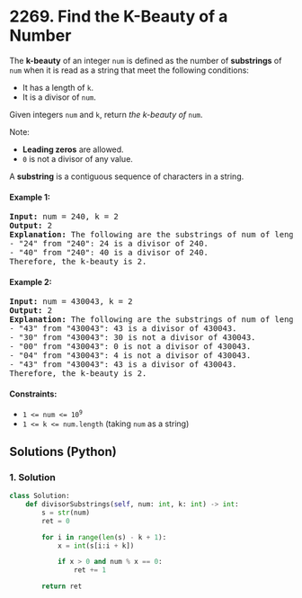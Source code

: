 # 2269. Find the K-Beauty of a Number
The **k-beauty** of an integer `num` is defined as the number of **substrings** of `num` when it is read as a string that meet the following conditions:
* It has a length of `k`.
* It is a divisor of `num`.

Given integers `num` and `k`, return *the k-beauty of* `num`.

Note:
* **Leading zeros** are allowed.
* `0` is not a divisor of any value.

A **substring** is a contiguous sequence of characters in a string.

#### Example 1:
<pre>
<strong>Input:</strong> num = 240, k = 2
<strong>Output:</strong> 2
<strong>Explanation:</strong> The following are the substrings of num of length k:
- "24" from "240": 24 is a divisor of 240.
- "40" from "240": 40 is a divisor of 240.
Therefore, the k-beauty is 2.
</pre>

#### Example 2:
<pre>
<strong>Input:</strong> num = 430043, k = 2
<strong>Output:</strong> 2
<strong>Explanation:</strong> The following are the substrings of num of length k:
- "43" from "430043": 43 is a divisor of 430043.
- "30" from "430043": 30 is not a divisor of 430043.
- "00" from "430043": 0 is not a divisor of 430043.
- "04" from "430043": 4 is not a divisor of 430043.
- "43" from "430043": 43 is a divisor of 430043.
Therefore, the k-beauty is 2.
</pre>

#### Constraints:
* <code>1 <= num <= 10<sup>9</sup></code>
* `1 <= k <= num.length` (taking `num` as a string)

## Solutions (Python)

### 1. Solution
```Python
class Solution:
    def divisorSubstrings(self, num: int, k: int) -> int:
        s = str(num)
        ret = 0

        for i in range(len(s) - k + 1):
            x = int(s[i:i + k])

            if x > 0 and num % x == 0:
                ret += 1

        return ret
```
